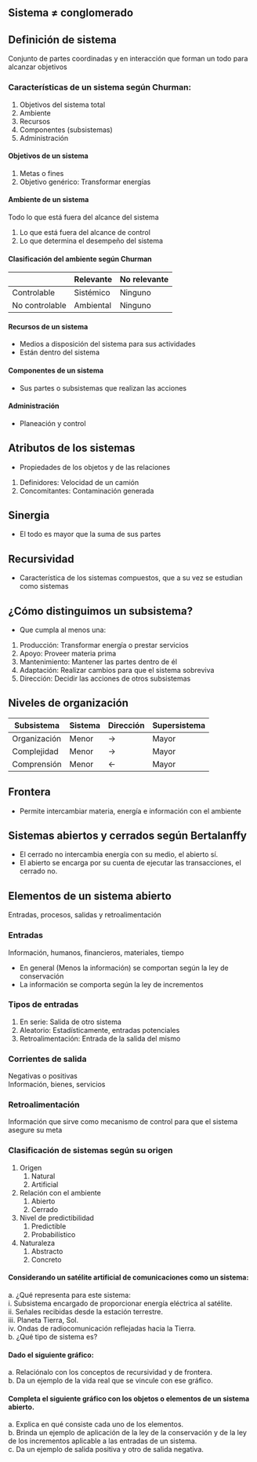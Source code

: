## Sistema ≠ conglomerado

## Definición de sistema
Conjunto de partes coordinadas y en interacción que forman un todo para alcanzar objetivos  

### Características de un sistema según Churman:
1. Objetivos del sistema total  
2. Ambiente  
3. Recursos  
4. Componentes (subsistemas)  
5. Administración  

#### Objetivos de un sistema
1. Metas o fines  
2. Objetivo genérico: Transformar energías  

#### Ambiente de un sistema
Todo lo que está fuera del alcance del sistema  
1. Lo que está fuera del alcance de control  
2. Lo que determina el desempeño del sistema  

#### Clasificación del ambiente según Churman
|                  | Relevante | No relevante |
|------------------|-----------|--------------|
| Controlable      | Sistémico | Ninguno      |
| No controlable   | Ambiental | Ninguno      |

#### Recursos de un sistema
- Medios a disposición del sistema para sus actividades  
- Están dentro del sistema  

#### Componentes de un sistema
- Sus partes o subsistemas que realizan las acciones  

#### Administración
- Planeación y control  

## Atributos de los sistemas
- Propiedades de los objetos y de las relaciones  
1. Definidores: Velocidad de un camión  
2. Concomitantes: Contaminación generada  

## Sinergia
- El todo es mayor que la suma de sus partes  

## Recursividad
- Característica de los sistemas compuestos, que a su vez se estudian como sistemas  

## ¿Cómo distinguimos un subsistema?
- Que cumpla al menos una:  
1. Producción: Transformar energía o prestar servicios  
2. Apoyo: Proveer materia prima  
3. Mantenimiento: Mantener las partes dentro de él  
4. Adaptación: Realizar cambios para que el sistema sobreviva  
5. Dirección: Decidir las acciones de otros subsistemas  

## Niveles de organización
| Subsistema     | Sistema | Dirección | Supersistema |
|----------------|---------|-----------|--------------|
| Organización   | Menor   | ->        | Mayor        |
| Complejidad    | Menor   | ->        | Mayor        |
| Comprensión    | Menor   | <-        | Mayor        |

## Frontera
- Permite intercambiar materia, energía e información con el ambiente  

## Sistemas abiertos y cerrados según Bertalanffy
- El cerrado no intercambia energía con su medio, el abierto sí.  
- El abierto se encarga por su cuenta de ejecutar las transacciones, el cerrado no.  

## Elementos de un sistema abierto
Entradas, procesos, salidas y retroalimentación  

### Entradas
Información, humanos, financieros, materiales, tiempo  
- En general (Menos la información) se comportan según la ley de conservación  
- La información se comporta según la ley de incrementos  

### Tipos de entradas
1. En serie: Salida de otro sistema  
2. Aleatorio: Estadísticamente, entradas potenciales  
3. Retroalimentación: Entrada de la salida del mismo  

### Corrientes de salida
Negativas o positivas  
Información, bienes, servicios  

### Retroalimentación
Información que sirve como mecanismo de control para que el sistema asegure su meta  

### Clasificación de sistemas según su origen
1. Origen  
   1. Natural  
   2. Artificial  
2. Relación con el ambiente  
   1. Abierto  
   2. Cerrado  
3. Nivel de predictibilidad  
   1. Predictible  
   2. Probabilístico  
4. Naturaleza  
   1. Abstracto  
   2. Concreto  

#### Considerando un satélite artificial de comunicaciones como un sistema:
a. ¿Qué representa para este sistema:  
   i. Subsistema encargado de proporcionar energía eléctrica al satélite.  
   ii. Señales recibidas desde la estación terrestre.  
   iii. Planeta Tierra, Sol.  
   iv. Ondas de radiocomunicación reflejadas hacia la Tierra.  
b. ¿Qué tipo de sistema es?

#### Dado el siguiente gráfico:
a. Relaciónalo con los conceptos de recursividad y de frontera.  
b. Da un ejemplo de la vida real que se vincule con ese gráfico.  

#### Completa el siguiente gráfico con los objetos o elementos de un sistema abierto.
a. Explica en qué consiste cada uno de los elementos.  
b. Brinda un ejemplo de aplicación de la ley de la conservación y de la ley de los incrementos aplicable a las entradas de un sistema.  
c. Da un ejemplo de salida positiva y otro de salida negativa.  
